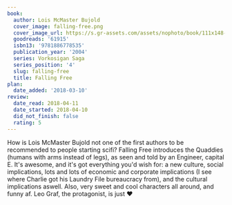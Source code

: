 ```yaml
---
book:
  author: Lois McMaster Bujold
  cover_image: falling-free.png
  cover_image_url: https://s.gr-assets.com/assets/nophoto/book/111x148-bcc042a9c91a29c1d680899eff700a03.png
  goodreads: '61915'
  isbn13: '9781886778535'
  publication_year: '2004'
  series: Vorkosigan Saga
  series_position: '4'
  slug: falling-free
  title: Falling Free
plan:
  date_added: '2018-03-10'
review:
  date_read: 2018-04-11
  date_started: 2018-04-10
  did_not_finish: false
  rating: 5
---
```


How is Lois McMaster Bujold not one of the first authors to be recommended to people starting scifi? Falling Free introduces the Quaddies (humans with arms instead of legs), as seen and told by an Engineer, capital E. It's awesome, and it's got everything you'd wish for: a new culture, social implications, lots and lots of economic and corporate implications (I see where Charlie got his Laundry File bureaucracy from), and the cultural implications aswell. Also, very sweet and cool characters all around, and funny af. Leo Graf, the protagonist, is just ♥
